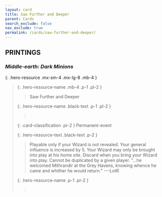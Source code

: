 ```yaml
---
layout: card
title: Saw Further and Deeper
parent: Cards
search_exclude: false
nav_exclude: true
permalink: /cards/saw-further-and-deeper/
---
```


## PRINTINGS


### _Middle-earth: Dark Minions_

{: .hero-resource .mx-sm-4 .mx-lg-8 .mb-4 }
> {: .hero-resource-name .mb-4 .p-1 .pl-2 }
> > <div class="card-mp"></div>
> > <div class="card-name">Saw Further and Deeper</div>
>
> {: .hero-resource-name .black-text .p-1 .pl-2 }
> > &nbsp;
>
> {: .card-classification .pr-2 }
> Permanent-event
>
> {: .hero-resource-text .black-text .p-2 }
> > Playable only if your Wizard is not revealed. Your general influence is increased by 5. Your Wizard may only be brought into play at his home site. Discard when you bring your Wizard into play. Cannot be duplicated by a given player.   "...he welcomed Mithrandir at the Grey Havens, knowing whence he came and whither he would return." ---LotR 
> 
> {: .hero-resource-name .p-1 .pr-2 }
> > <div class="card-shield"></div>
> > <div class="card-corruption">&nbsp;</div>
